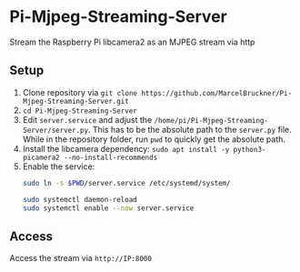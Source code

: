 # Pi-Mjpeg-Streaming-Server
Stream the Raspberry Pi libcamera2 as an MJPEG stream via http

## Setup

1. Clone repository via `git clone https://github.com/MarcelBruckner/Pi-Mjpeg-Streaming-Server.git`
2. `cd Pi-Mjpeg-Streaming-Server`
3. Edit `server.service` and adjust the `/home/pi/Pi-Mjpeg-Streaming-Server/server.py`. This has to be the absolute path to the `server.py` file. While in the repository folder, run `pwd` to quickly get the absolute path.
4. Install the libcamera dependency: `sudo apt install -y python3-picamera2 --no-install-recommends` 
5. Enable the service:
   ```bash
   sudo ln -s $PWD/server.service /etc/systemd/system/
   
   sudo systemctl daemon-reload
   sudo systemctl enable --now server.service
   ```

## Access

Access the stream via `http://IP:8000`
